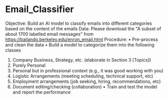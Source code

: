 # Email_Classifier
Objective: Build an AI model to classify emails into different categories based on the content of the emails
Data: Please download the "A subset of about 1700 labelled email messages" from https://bailando.berkeley.edu/enron_email.html
Procedure: 
•	Pre-process and clean the data 
•	Build a model to categorize them into the following classes 
1.	Company Business, Strategy, etc. (elaborate in Section 3 [Topics])
2.	 Purely Personal 
3.	Personal but in professional context (e.g., it was good working with you) 
4.	Logistic Arrangements (meeting scheduling, technical support, etc) 
5.	Employment arrangements (job seeking, hiring, recommendations, etc) 
6.	Document editing/checking (collaboration) 
•	Train and test the model and report the performance
